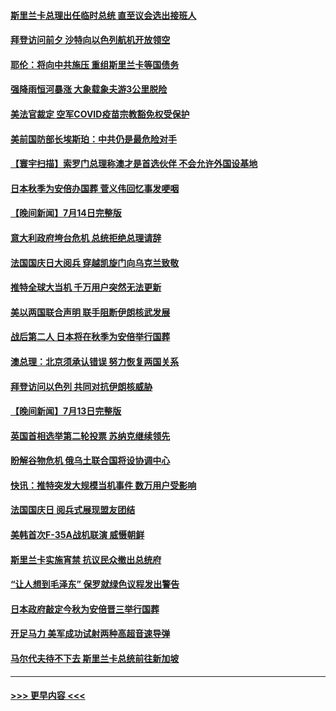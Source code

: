 #### [斯里兰卡总理出任临时总统 直至议会选出接班人](../pages/prog202/a103479904.md?t=07160051) 
#### [拜登访问前夕 沙特向以色列航机开放领空](../pages/prog202/a103479893.md?t=07160051) 
#### [耶伦：将向中共施压 重组斯里兰卡等国债务](../pages/prog202/a103479822.md?t=07160051) 
#### [强降雨恒河暴涨 大象载象夫游3公里脱险](../pages/prog202/a103479827.md?t=07160051) 
#### [美法官裁定 空军COVID疫苗宗教豁免权受保护](../pages/prog202/a103479831.md?t=07160051) 
#### [美前国防部长埃斯珀：中共仍是最危险对手](../pages/prog202/a103479668.md?t=07160051) 
#### [【寰宇扫描】索罗门总理称澳才是首选伙伴 不会允许外国设基地](../pages/prog202/a103479612.md?t=07160051) 
#### [日本秋季为安倍办国葬 菅义伟回忆事发哽咽](../pages/prog202/a103479608.md?t=07160051) 
#### [【晚间新闻】7月14日完整版](../pages/prog202/a103479557.md?t=07160051) 
#### [意大利政府垮台危机 总统拒绝总理请辞](../pages/prog202/a103479488.md?t=07160051) 
#### [法国国庆日大阅兵 穿越凯旋门向乌克兰致敬](../pages/prog202/a103479492.md?t=07160051) 
#### [推特全球大当机 千万用户突然无法更新](../pages/prog202/a103479490.md?t=07160051) 
#### [美以两国联合声明 联手阻断伊朗核武发展](../pages/prog202/a103479494.md?t=07160051) 
#### [战后第二人 日本将在秋季为安倍举行国葬](../pages/prog202/a103479496.md?t=07160051) 
#### [澳总理：北京须承认错误 努力恢复两国关系](../pages/prog202/a103479406.md?t=07160051) 
#### [拜登访问以色列 共同对抗伊朗核威胁](../pages/prog202/a103479345.md?t=07160051) 
#### [【晚间新闻】7月13日完整版](../pages/prog202/a103478796.md?t=07160051) 
#### [英国首相选举第二轮投票 苏纳克继续领先](../pages/prog202/a103479335.md?t=07160051) 
#### [盼解谷物危机 俄乌土联合国将设协调中心](../pages/prog202/a103479343.md?t=07160051) 
#### [快讯：推特突发大规模当机事件 数万用户受影响](../pages/prog202/a103479331.md?t=07160051) 
#### [法国国庆日 阅兵式展现盟友团结](../pages/prog202/a103479333.md?t=07160051) 
#### [美韩首次F-35A战机联演 威慑朝鲜](../pages/prog202/a103479340.md?t=07160051) 
#### [斯里兰卡实施宵禁 抗议民众撤出总统府](../pages/prog202/a103479337.md?t=07160051) 
#### [“让人想到毛泽东” 保罗就绿色议程发出警告](../pages/prog202/a103479066.md?t=07160051) 
#### [日本政府敲定今秋为安倍晋三举行国葬](../pages/prog202/a103479020.md?t=07160051) 
#### [开足马力 美军成功试射两种高超音速导弹](../pages/prog202/a103479071.md?t=07160051) 
#### [马尔代夫待不下去 斯里兰卡总统前往新加坡](../pages/prog202/a103479057.md?t=07160051) 

----
#### [ >>> 更早内容 <<< ](../indexes/prog202-earlier.md)

